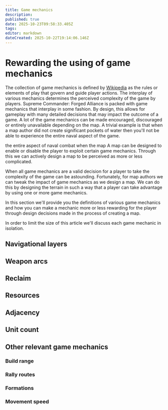 ```yaml
---
title: Game mechanics
description: 
published: true
date: 2025-10-23T09:58:33.405Z
tags: 
editor: markdown
dateCreated: 2025-10-22T19:14:06.146Z
---
```


# Rewarding the using of game mechanics

The collection of game mechanics is defined by [Wikipedia](https://en.wikipedia.org/wiki/Game_mechanics) as the rules or elements of play that govern and guide player actions. The interplay of various mechanics determines the perceived complexity of the game by players. Supreme Commander: Forged Alliance is packed with game mechanics that interplay in some fashion. By design, this allows for gameplay with many detailed decisions that may impact the outcome of a game. A lot of the game mechanics can be made encouraged, discouraged or entirely unavailable depending on the map. A trivial example is that when a map author did not create significant pockets of water then you'll not be able to experience the entire naval aspect of the game. 



 the entire aspect of naval combat when the map  A map can be designed to enable or disable the player to exploit certain game mechanics. Through this we can actively design a map to be perceived as more or less complicated.


When all game mechanics are a valid decision for a player to take the complexity of the game can be astounding. Fortunately, for map authors we can tweak the impact of game mechanics as we design a map. We can do this by designing the terrain in such a way that a player can take advantage by using one or more game mechanics. 



In this section we'll provide you the definitions of various game mechanics and how you can make a mechanic more or less rewarding for the player through design decisions made in the process of creating a map.

In order to limit the size of this article we'll discuss each game mechanic in isolation. 


## Navigational layers

## Weapon arcs

## Reclaim

## Resources

## Adjacency

## Unit count

## Other relevant game mechanics

### Build range

### Rally routes

### Formations

### Movement speed
